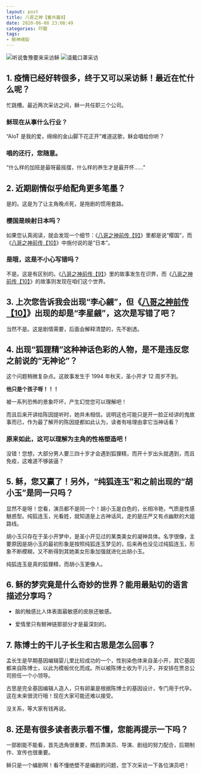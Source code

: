 ```yaml
---
layout: post
title: 八哥之神【番外篇9】
date: 2020-06-08 23:08:49
categories: 吓醒
tags:
- 鲸神魂裂
---
```

![听说鲁豫要来采访稣](/images/2019/20190207-luyu.jpg)
![请戴口罩采访](/images/2020/20200131-gauze-mask.png)

## 1. 疫情已经好转很多，终于又可以采访稣！最近在忙什么呢？

忙跳槽。最近两次采访之间，稣一共任职三个公司。

### 稣现在从事什么行业？

“AIoT 是我的爱，绵绵的金山脚下花正开”难道这歌，稣会唱给你听？

### 唱的还行，您随意。

“什么样的加班是最呀最摇摆，什么样的养生才是最开怀……”

## 2. 近期剧情似乎给配角更多笔墨？

是的。这是为了让主角晚点死，是拖剧的惯用套路。

### 樱国是映射日本吗？

如果您认真阅读，就会发现一个细节：《[八哥之神前传【9】][9]》里都是说“樱国”，而《[八哥之神前传【10】][10]》中施付说的是“日本”。

### 是哦，这是不小心写错吗？

不是。这是有区别的。《[八哥之神前传【9】][9]》里的故事发生在识界，而《[八哥之神前传【10】][10]》的故事则发现在咱们这个世界。

## 3. 上次您告诉我会出现“李心觎”，但《[八哥之神前传【10】][10]》出现的却是“李星觎”，这次是写错了吧？

当然不是。这是剧情需要，后面会解释清楚的，先不剧透。

## 4. 出现“狐狸精”这种神话色彩的人物，是不是违反您之前说的“无神论”？

这个问题稍微复杂点。这故事发生于 1994 年秋天，圣小开才 12 周岁不到。

**他只是个孩子呀！！！**

被一系列恐怖的景象吓坏，产生幻觉您可以理解吧！

而且后来开讲给陈因提听时，她并未相信。说明这也可能只是开一脸正经讲的鬼故事而已，作为最了解开的陈因提都如此认为，读者有啥理由拿它当神话看？

### 原来如此，这可以理解为主角的性格塑造吧！

没错！您想，大部分男人要三四十岁才会遇到狐狸精，而开十岁出头就遇到，而且免疫，这难道不够装逼？

## 5. 稣，您又赢了！另外，“纯狐连玉”和之前出现的“胡小玉”是同一只吗？

显然不是呀！您看，演员都不是同一个！胡小玉是白色的，长相冷艳，气质是性感魅惑型。纯狐连玉，光看姓，就知道是上古神话风，走的是庄严又有点幽默的大姐路线。

胡小玉只存在于圣小开梦中，是圣小开见过的某类美女的凝神具体。名字很像，主要原因是胡小玉的最初形象是按照纯狐连玉梦见的，后来再也没见过纯狐连玉，形象不断模糊，又不断得到其她美女形象加强就进化出胡小玉。

纯狐连玉是真的狐狸精，而胡小玉更像人。

## 6. 稣的梦究竟是什么奇妙的世界？能用最贴切的语言描述分享吗？

- 脑的触感比人体表面最敏感的皮肤还敏感。

- 爱情里只有鲸神链那部分才是最深刻的。

## 7. 陈博士的干儿子长生和古思是怎么回事？

孟长生是早期基因编辑婴儿里比较成功的一个，性别染色体来自圣小开，其它基因都来自陈博士，以此为模板优化而成。所以被陈博士收为干儿子，并安排在贾总公司担任一个小领导。

古思是完全基因编辑人造人，只有卵巢是根据陈博士的基因设计，专门用于代孕。这在未来很流行哦！现在大家可能还难以接受。

没关系，等大家有钱再说。

## 8. 还是有很多读者表示看不懂，您能再提示一下吗？

一部剧能不能看，首先选角很重要，然后靠演员、导演、剧组的努力配合，后期制作、宣传也很重要。

稣只是一个编剧啊！看不懂绝壁不是编剧的问题，您下次采访一下各位演员吧！

[9]: /2020/05/05/god-of-debug-prequel-9/
[10]: /2020/05/17/god-of-debug-prequel-10/